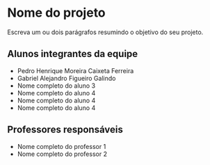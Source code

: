 # Nome do projeto
Escreva um ou dois parágrafos resumindo o objetivo do seu projeto.

## Alunos integrantes da equipe

* Pedro Henrique Moreira Caixeta Ferreira
* Gabriel Alejandro Figueiro Galindo
* Nome completo do aluno 3
* Nome completo do aluno 4
* Nome completo do aluno 4
* Nome completo do aluno 4

## Professores responsáveis

* Nome completo do professor 1
* Nome completo do professor 2

